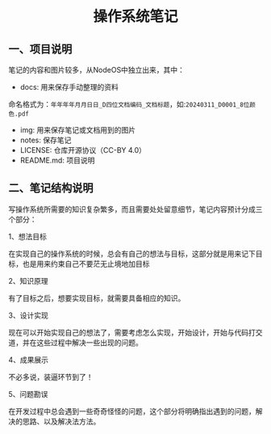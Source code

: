 # <h1 align="center">操作系统笔记</h1>

## 一、项目说明

笔记的内容和图片较多，从NodeOS中独立出来，其中：

* docs: 用来保存手动整理的资料

​	命名格式为：`年年年年月月日日_D四位文档编码_文档标题`，如:`20240311_D0001_8位颜色.pdf`

* img: 用来保存笔记或文档用到的图片
* notes: 保存笔记
* LICENSE: 仓库开源协议（CC-BY 4.0）
* README.md: 项目说明

## 二、笔记结构说明

写操作系统所需要的知识复杂繁多，而且需要处处留意细节，笔记内容预计分成三个部分：

1、想法目标

在实现自己的操作系统的时候，总会有自己的想法与目标，这部分就是用来记下目标，也是用来约束自己不要茫无止境地加目标

2、知识原理

有了目标之后，想要实现目标，就需要具备相应的知识。

3、设计实现

现在可以开始实现自己的想法了，需要考虑怎么实现，开始设计，开始与代码打交道，并在这些过程中解决一些出现的问题。

4、成果展示

不必多说，装逼环节到了！

5、问题勘误

在开发过程中总会遇到一些奇奇怪怪的问题，这个部分将明确指出遇到的问题，解决的思路、以及解决法方法。



